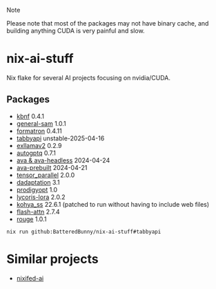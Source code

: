 > [!NOTE]
> Please note that most of the packages may not have binary cache, and building anything CUDA is very painful and slow.

# nix-ai-stuff
Nix flake for several AI projects focusing on nvidia/CUDA.

## Packages
- [kbnf](https://github.com/Dan-Wanna-M/kbnf) 0.4.1
- [general-sam](https://github.com/ModelTC/general-sam-py) 1.0.1
- [formatron](https://github.com/Dan-wanna-M/formatron) 0.4.11
- [tabbyapi](https://github.com/theroyallab/tabbyAPI) unstable-2025-04-16
- [exllamav2](https://github.com/turboderp/exllamav2) 0.2.9
- [autogptq](https://github.com/PanQiWei/AutoGPTQ) 0.7.1
- [ava & ava-headless](https://www.avapls.com/) 2024-04-24
- [ava-prebuilt](https://www.avapls.com/) 2024-04-21
- [tensor_parallel](https://github.com/BlackSamorez/tensor_parallel) 2.0.0
- [dadaptation](https://github.com/facebookresearch/dadaptation) 3.1
- [prodigyopt](https://github.com/konstmish/prodigy) 1.0
- [lycoris-lora](https://github.com/KohakuBlueleaf/LyCORIS) 2.0.2
- [kohya_ss](https://github.com/bmaltais/kohya_ss) 22.6.1 (patched to run without having to include web files)
- [flash-attn](https://github.com/Dao-AILab/flash-attention) 2.7.4
- [rouge](https://github.com/pltrdy/rouge) 1.0.1

```
nix run github:BatteredBunny/nix-ai-stuff#tabbyapi
```

# Similar projects
- [nixifed-ai](https://github.com/nixified-ai/flake)
